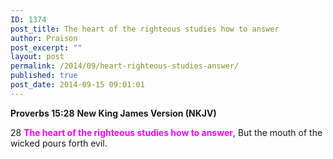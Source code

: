 ```yaml
---
ID: 1374
post_title: The heart of the righteous studies how to answer
author: Praison
post_excerpt: ""
layout: post
permalink: /2014/09/heart-righteous-studies-answer/
published: true
post_date: 2014-09-15 09:01:01
---
```

<strong>Proverbs 15:28</strong>
<strong> New King James Version (NKJV)</strong>

28 <span style="color: #ff00ff;"><strong>The heart of the righteous studies how to answer</strong></span>,
But the mouth of the wicked pours forth evil.